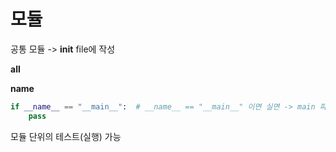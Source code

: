 # 모듈

공통 모듈 -> __init__ file에 작성

__all__

__name__

```python
if __name__ == "__main__":  # __name__ == "__main__" 이면 실면 -> main 파일이니까 실행 파일이라는 소리
    pass
```

모듈 단위의 테스트(실행) 가능